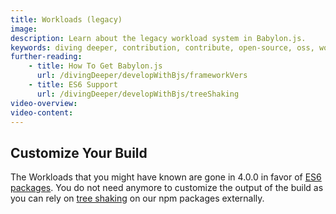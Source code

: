 ```yaml
---
title: Workloads (legacy)
image:
description: Learn about the legacy workload system in Babylon.js.
keywords: diving deeper, contribution, contribute, open-source, oss, workloads
further-reading:
    - title: How To Get Babylon.js
      url: /divingDeeper/developWithBjs/frameworkVers
    - title: ES6 Support
      url: /divingDeeper/developWithBjs/treeShaking
video-overview:
video-content:
---
```


## Customize Your Build

The Workloads that you might have known are gone in 4.0.0 in favor of [ES6 packages](/divingDeeper/developWithBjs/npmSupport#es6). You do not need anymore to customize the output of the build as you can rely on [tree shaking](https://webpack.js.org/guides/tree-shaking/) on our npm packages externally.
